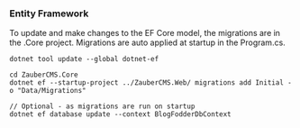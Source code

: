 ### Entity Framework

To update and make changes to the EF Core model, the migrations are in the .Core project. Migrations are auto applied at startup in the Program.cs.

```
dotnet tool update --global dotnet-ef

cd ZauberCMS.Core
dotnet ef --startup-project ../ZauberCMS.Web/ migrations add Initial -o "Data/Migrations"

// Optional - as migrations are run on startup  
dotnet ef database update --context BlogFodderDbContext
```